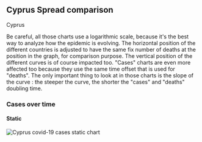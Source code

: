 ## Cyprus Spread comparison 

Cyprus



Be careful, all those charts use a logarithmic scale, because it's the best way to analyze how the epidemic is evolving. 
The horizontal position of the different countries is adjusted to have the same fix number of deaths at the position in the graph, for comparison purpose.
The vertical position of the different curves is of course impacted too.
"Cases" charts are even more affected too because they use the same time offset that is used for "deaths".
The only important thing to look at in those charts is the slope of the curve : the steeper the curve, the shorter the "cases" and "deaths" doubling time.


 
### Cases over time
 
#### Static
![Cyprus covid-19 cases static chart](https://raw.githubusercontent.com/madlag/coronavirus_study/master/notebooks/graphs/2020-03-20/countries/Cyprus/2020-03-20_Cyprus_deaths.png "Cyprus covid-19 cases static chart")   


